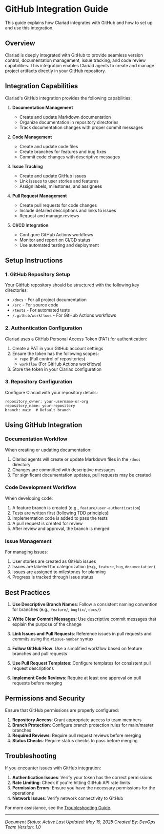 # GitHub Integration Guide

This guide explains how Clariad integrates with GitHub and how to set up and use this integration.

## Overview

Clariad is deeply integrated with GitHub to provide seamless version control, documentation management, issue tracking, and code review capabilities. This integration enables Clariad agents to create and manage project artifacts directly in your GitHub repository.

## Integration Capabilities

Clariad's GitHub integration provides the following capabilities:

1. **Documentation Management**
   - Create and update Markdown documentation
   - Organize documentation in repository directories
   - Track documentation changes with proper commit messages

2. **Code Management**
   - Create and update code files
   - Create branches for features and bug fixes
   - Commit code changes with descriptive messages

3. **Issue Tracking**
   - Create and update GitHub issues
   - Link issues to user stories and features
   - Assign labels, milestones, and assignees

4. **Pull Request Management**
   - Create pull requests for code changes
   - Include detailed descriptions and links to issues
   - Request and manage reviews

5. **CI/CD Integration**
   - Configure GitHub Actions workflows
   - Monitor and report on CI/CD status
   - Use automated testing and deployment

## Setup Instructions

### 1. GitHub Repository Setup

Your GitHub repository should be structured with the following key directories:

- `/docs` - For all project documentation
- `/src` - For source code
- `/tests` - For automated tests
- `/.github/workflows` - For GitHub Actions workflows

### 2. Authentication Configuration

Clariad uses a GitHub Personal Access Token (PAT) for authentication:

1. Create a PAT in your GitHub account settings
2. Ensure the token has the following scopes:
   - `repo` (Full control of repositories)
   - `workflow` (For GitHub Actions workflows)
3. Store the token in your Clariad configuration

### 3. Repository Configuration

Configure Clariad with your repository details:

```
repository_owner: your-username-or-org
repository_name: your-repository
branch: main  # Default branch
```

## Using GitHub Integration

### Documentation Workflow

When creating or updating documentation:

1. Clariad agents will create or update Markdown files in the `/docs` directory
2. Changes are committed with descriptive messages
3. For significant documentation updates, pull requests may be created

### Code Development Workflow

When developing code:

1. A feature branch is created (e.g., `feature/user-authentication`)
2. Tests are written first (following TDD principles)
3. Implementation code is added to pass the tests
4. A pull request is created for review
5. After review and approval, the branch is merged

### Issue Management

For managing issues:

1. User stories are created as GitHub issues
2. Issues are labeled for categorization (e.g., `feature`, `bug`, `documentation`)
3. Issues are assigned to milestones for planning
4. Progress is tracked through issue status

## Best Practices

1. **Use Descriptive Branch Names**: Follow a consistent naming convention for branches (e.g., `feature/`, `bugfix/`, `docs/`)

2. **Write Clear Commit Messages**: Use descriptive commit messages that explain the purpose of the change

3. **Link Issues and Pull Requests**: Reference issues in pull requests and commits using the `#issue-number` syntax

4. **Follow GitHub Flow**: Use a simplified workflow based on feature branches and pull requests

5. **Use Pull Request Templates**: Configure templates for consistent pull request descriptions

6. **Implement Code Reviews**: Require at least one approval on pull requests before merging

## Permissions and Security

Ensure that GitHub permissions are properly configured:

1. **Repository Access**: Grant appropriate access to team members
2. **Branch Protection**: Configure branch protection rules for main/master branches
3. **Required Reviews**: Require pull request reviews before merging
4. **Status Checks**: Require status checks to pass before merging

## Troubleshooting

If you encounter issues with GitHub integration:

1. **Authentication Issues**: Verify your token has the correct permissions
2. **Rate Limiting**: Check if you're hitting GitHub API rate limits
3. **Permission Errors**: Ensure you have the necessary permissions for the operations
4. **Network Issues**: Verify network connectivity to GitHub

For more assistance, see the [Troubleshooting Guide](/docs/getting-started/troubleshooting.md).

---

*Document Status: Active*
*Last Updated: May 19, 2025*
*Created By: DevOps Team*
*Version: 1.0*
